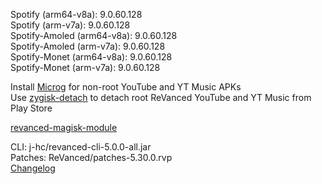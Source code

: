 Spotify (arm64-v8a): 9.0.60.128  
Spotify (arm-v7a): 9.0.60.128  
Spotify-Amoled (arm64-v8a): 9.0.60.128  
Spotify-Amoled (arm-v7a): 9.0.60.128  
Spotify-Monet (arm64-v8a): 9.0.60.128  
Spotify-Monet (arm-v7a): 9.0.60.128  

Install [Microg](https://github.com/ReVanced/GmsCore/releases) for non-root YouTube and YT Music APKs  
Use [zygisk-detach](https://github.com/j-hc/zygisk-detach) to detach root ReVanced YouTube and YT Music from Play Store  

[revanced-magisk-module](https://github.com/j-hc/revanced-magisk-module)
  
CLI: j-hc/revanced-cli-5.0.0-all.jar  
Patches: ReVanced/patches-5.30.0.rvp  
[Changelog](https://github.com/ReVanced/revanced-patches/releases/tag/v5.30.0)  
